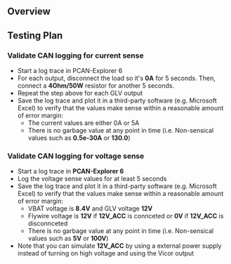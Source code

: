 ## Overview
## Testing Plan
### Validate CAN logging for current sense
- Start a log trace in PCAN-Explorer 6 
- For each output, disconnect the load so it's **0A** for 5 seconds. Then, connect a **4Ohm/50W** resistor for another 5 seconds.
- Repeat the step above for each GLV output
- Save the log trace and plot it in a third-party software (e.g. Microsoft Excel) to verify that the values make sense within a reasonable amount of error margin:
  - The current values are either 0A or 5A
  - There is no garbage value at any point in time (i.e. Non-sensical values such as **0.5e-30A** or **130.0**)
### Validate CAN logging for voltage sense
- Start a log trace in **PCAN-Explorer 6**
- Log the voltage sense values for at least 5 seconds
- Save the log trace and plot it in a third-party software (e.g. Microsoft Excel) to verify that the values make sense within a reasonable amount of error margin:
  - VBAT voltage is **8.4V** and GLV voltage **12V**
  - Flywire voltage is **12V** if **12V_ACC** is connceted or **0V** if **12V_ACC** is disconnceted
  - There is no garbage value at any point in time (i.e. Non-sensical values such as **5V** or **100V**)
- Note that you can simulate **12V_ACC** by using a external power supply instead of turning on high voltage and using the Vicor output
